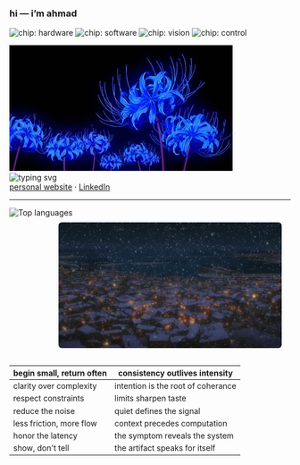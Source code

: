 

### hi — i’m ahmad
<p align="left">
  <img alt="chip: hardware" src="https://img.shields.io/badge/hardware-0d1117?style=flat&labelColor=A6DCEF&color=0d1117">
  <img alt="chip: software" src="https://img.shields.io/badge/software-0d1117?style=flat&labelColor=A6E3B8&color=0d1117">
  <img alt="chip: vision" src="https://img.shields.io/badge/vision-0d1117?style=flat&labelColor=FFD1DC&color=0d1117">
  <img alt="chip: control" src="https://img.shields.io/badge/control-0d1117?style=flat&labelColor=FFFACD&color=0d1117">
<p style="text-align: left; margin: 0;">
    <img src="hero.jpg" alt="violet evergarden — hero" width="400">
</p>

<div style="text-align: left; margin: 0;">
    <img
        src="https://readme-typing-svg.demolab.com?font=Georgia&size=18&duration=2500&pause=900&color=A6DCEF&center=false&vCenter=true&lines=build+with+intent;deep+focus%2C+light+footprint"
        alt="typing svg"
        style="display: block;"
    >
</div>
<a href="https://portfolio-jet-chi-34.vercel.app/">personal website</a> · <a href="https://www.linkedin.com/in/ahmad-choudhry-0/">LinkedIn</a>

---

<!-- compact languages; bars hidden; transparent bg -->
<p>
  <img
    alt="Top languages"
    height="157"
    src="https://github-readme-stats.vercel.app/api/top-langs/?username=chaffybird56&layout=compact&hide_progress=true&langs_count=8&bg_color=00000000&title_color=A6DCEF&text_color=CDD6F4&hide_border=true"
  />
</p>

<div style="display: flex; justify-content: space-between; align-items: flex-start; margin-top: -5px;">
    <img src="hero-snow.jpg" alt="" width=400" style="margin: 0 88px; border-radius: 6px;">
    
</div>

<br/>

<!-- untitled on purpose -->
| begin small, return often | consistency outlives intensity |
|---|---|
| clarity over complexity | intention is the root of coherance |
| respect constraints | limits sharpen taste |
| reduce the noise | quiet defines the signal |
| less friction, more flow | context precedes computation |
| honor the latency | the symptom reveals the system |
| show, don't tell | the artifact speaks for itself |

